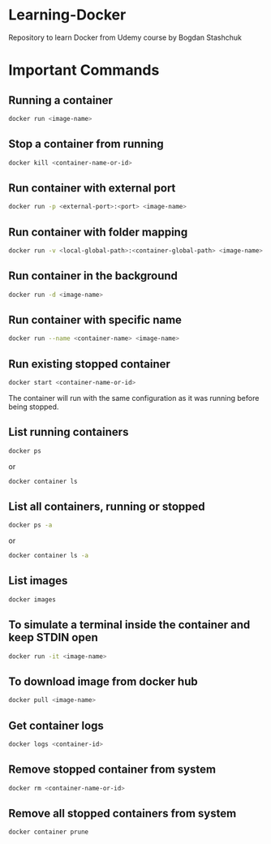 # Learning-Docker
Repository to learn Docker from Udemy course by Bogdan Stashchuk

# Important Commands

## Running a container

```bash
docker run <image-name>
```

## Stop a container from running

```bash
docker kill <container-name-or-id>
```

## Run container with external port

```bash
docker run -p <external-port>:<port> <image-name>
```

## Run container with folder mapping

```bash
docker run -v <local-global-path>:<container-global-path> <image-name>
```

## Run container in the background

```bash
docker run -d <image-name>
```

## Run container with specific name
```bash
docker run --name <container-name> <image-name>
```

## Run existing stopped container
```bash
docker start <container-name-or-id>
```

The container will run with the same configuration as it was running before being stopped.

## List running containers

```bash
docker ps
```

or

```bash
docker container ls
```

## List all containers, running or stopped

```bash
docker ps -a
```
or

```bash
docker container ls -a
```

## List images

```bash
docker images
```

## To simulate a terminal inside the container and keep STDIN open

```bash
docker run -it <image-name>
```

## To download image from docker hub

```bash
docker pull <image-name>
```

## Get container logs

```bash
docker logs <container-id>
```

## Remove stopped container from system

```bash
docker rm <container-name-or-id>
```

## Remove all stopped containers from system

```bash
docker container prune
```